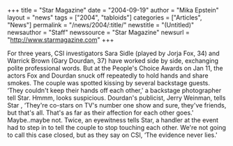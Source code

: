 +++
title = "Star Magazine"
date = "2004-09-19"
author = "Mika Epstein"
layout = "news"
tags = ["2004", "tabloids"]
categories = ["Articles", "News"]
permalink = "/news/2004/:title/"
newstitle = "(Untitled)"
newsauthor = "Staff"
newssource = "Star Magazine"
newsurl = "http://www.starmagazine.com"
+++

For three years, CSI investigators Sara Sidle (played by Jorja Fox, 34) and Warrick Brown (Gary Dourdan, 37) have worked side by side, exchanging polite professional words. But at the People's Choice Awards on Jan 11, the actors Fox and Dourdan snuck off repeatedly to hold hands and share smokes. The couple was spotted kissing by several backstage guests. &#8216;They couldn't keep their hands off each other,' a backstage photographer tell Star. Hmmm, looks suspicious. Dourdan's publicist, Jerry Weinman, tells Star , &#8216;They're co-stars on TV's number one show and sure, they've friends, but that's all. That's as far as their affection for each other goes.' Maybe..maybe not. Twice, an eyewitness tells Star, a handler at the event had to step in to tell the couple to stop touching each other. We're not going to call this case closed, but as they say on CSI, &#8216;The evidence never lies.'